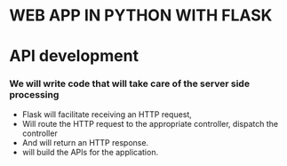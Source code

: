 # WEB APP IN PYTHON WITH FLASK

# API development

### We will write code that will take care of the server side processing

* Flask will facilitate receiving an HTTP request,
* Will route the HTTP request to the appropriate controller, dispatch the controller
* And will return an HTTP response. 
* will build the APIs for the application. 
